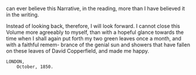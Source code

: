 can ever believe this Narrative, in the reading, more than I
have believed it in the writing.

  Instead of looking back, therefore, I will look forward. I
cannot close this Volume more agreeably to myself, than with a
hopeful glance towards the time when I shall again put forth
my two green leaves once a month, and with a faithful remem-
brance of the genial sun and showers that have fallen on these
leaves of David Copperfield, and made me happy.

    LONDON,
        October, 1850.
